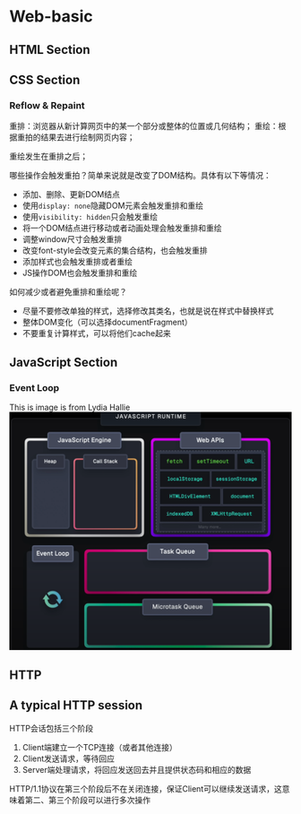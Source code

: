 # Web-basic

## HTML Section

## CSS Section

### Reflow & Repaint

重排：浏览器从新计算网页中的某一个部分或整体的位置或几何结构；
重绘：根据重拍的结果去进行绘制网页内容；

重绘发生在重排之后；

哪些操作会触发重拍？简单来说就是改变了DOM结构。具体有以下等情况：
- 添加、删除、更新DOM结点
- 使用`display: none`隐藏DOM元素会触发重排和重绘
- 使用`visibility: hidden`只会触发重绘
- 将一个DOM结点进行移动或者动画处理会触发重排和重绘
- 调整window尺寸会触发重排
- 改变font-style会改变元素的集合结构，也会触发重排
- 添加样式也会触发重排或者重绘
- JS操作DOM也会触发重排和重绘

如何减少或者避免重排和重绘呢？
- 尽量不要修改单独的样式，选择修改其类名，也就是说在样式中替换样式
- 整体DOM变化（可以选择documentFragment）
- 不要重复计算样式，可以将他们cache起来

## JavaScript Section

### Event Loop

This is image is from Lydia Hallie
<img src=".\js-eventloop.png" />


## HTTP

## A typical HTTP session

HTTP会话包括三个阶段
1. Client端建立一个TCP连接（或者其他连接）
2. Client发送请求，等待回应
3. Server端处理请求，将回应发送回去并且提供状态码和相应的数据

HTTP/1.1协议在第三个阶段后不在关闭连接，保证Client可以继续发送请求，这意味着第二、第三个阶段可以进行多次操作




